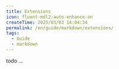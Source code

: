 ```yaml
---
title: Extensions
icon: fluent-mdl2:auto-enhance-on
createTime: 2025/03/03 14:04:34
permalink: /en/guide/markdown/extensions/
tags:
  - Guide
  - markdown
---
```


todo ...
